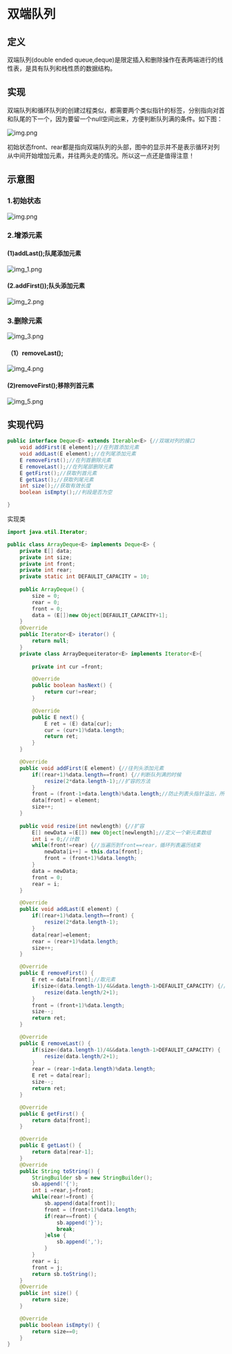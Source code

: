 # 双端队列
## 定义
双端队列(double ended queue,deque)是限定插入和删除操作在表两端进行的线性表，是具有队列和栈性质的数据结构。

## 实现
双端队列和循环队列的创建过程类似，都需要两个类似指针的标签，分别指向对首和队尾的下一个，因为要留一个null空间出来，方便判断队列满的条件。如下图：

![img.png](../../images/data_structure/double_end_queue/impl.png)

初始状态front、rear都是指向双端队列的头部，图中的显示并不是表示循环对列从中间开始增加元素，并往两头走的情况。所以这一点还是值得注意！

## 示意图
### 1.初始状态

![img.png](../../images/data_structure/double_end_queue/img.png)

### 2.增添元素
#### (1)addLast();队尾添加元素
![img_1.png](../../images/data_structure/double_end_queue/img_1.png)

#### (2.addFirst());队头添加元素
![img_2.png](../../images/data_structure/double_end_queue/img_2.png)

### 3.删除元素
![img_3.png](../../images/data_structure/double_end_queue/img_3.png)
#### （1）removeLast();
![img_4.png](../../images/data_structure/double_end_queue/img_4.png)

#### (2)removeFirst();移除列首元素
![img_5.png](../../images/data_structure/double_end_queue/img_5.png)

## 实现代码
```java
public interface Deque<E> extends Iterable<E> {//双端对列的接口
	void addFirst(E element);//在列首添加元素
	void addLast(E element);//在列尾添加元素
	E removeFirst();//在列首删除元素
	E removeLast();//在列尾部删除元素
	E getFirst();//获取列首元素
	E getLast();//获取列尾元素
	int size();//获取有效长度
	boolean isEmpty();//判段是否为空

}
```
实现类
```java
import java.util.Iterator;

public class ArrayDeque<E> implements Deque<E> {
	private E[] data;
	private int size;
	private int front;
	private int rear;
	private static int DEFAULIT_CAPACITY = 10;
			
	public ArrayDeque() {
	    size = 0;
	    rear = 0;
	    front = 0;
	    data = (E[])new Object[DEFAULIT_CAPACITY+1];
	}
	@Override
	public Iterator<E> iterator() {
		return null;
	}
	private class ArrayDequeiterator<E> implements Iterator<E>{
		 
	    private int cur =front;

		@Override
		public boolean hasNext() {
			return cur!=rear;
		}

		@Override
		public E next() {
			E ret = (E) data[cur];
			cur = (cur+1)%data.length;
			return ret;
		}
	}

	@Override
	public void addFirst(E element) {//往列头添加元素
		if((rear+1)%data.length==front) {//判断队列满的时候
			resize(2*data.length-1);//扩容的方法
		}
		front = (front-1+data.length)%data.length;//防止列表头指针溢出，所以进行取data.length余数
		data[front] = element;
		size++;
	}
    
	public void resize(int newlength) {//扩容
		E[] newData =(E[]) new Object[newlength];//定义一个新元素数组
		int i = 0;//计数
		while(front!=rear) {//当遍历到front==rear，循环列表遍历结束
			newData[i++] = this.data[front];
			front = (front+1)%data.length;
		}
		data = newData;
		front = 0;
		rear = i;
	}

	@Override
	public void addLast(E element) {
		if((rear+1)%data.length==front) {
			resize(2*data.length-1);
		}
		data[rear]=element;
		rear = (rear+1)%data.length;
		size++;
	}

	@Override
	public E removeFirst() {
		E ret = data[front];//取元素
		if(size<(data.length-1)/4&&data.length-1>DEFAULIT_CAPACITY) {//缩容
			resize(data.length/2+1);
		}
		front = (front+1)%data.length;
		size--;
		return ret;
	}

	@Override
	public E removeLast() {
		if(size<(data.length-1)/4&&data.length-1>DEFAULIT_CAPACITY) {
			resize(data.length/2+1);
		}
		rear = (rear-1+data.length)%data.length;		
		E ret = data[rear];
		size--;
		return ret;
	}

	@Override
	public E getFirst() {
		return data[front];
	}

	@Override
	public E getLast() {
		return data[rear-1];
	}
	@Override
	public String toString() {
		StringBuilder sb = new StringBuilder();
		sb.append('{');
		int i =rear,j=front;
		while(rear!=front) {
			sb.append(data[front]);
			front = (front+1)%data.length;
			if(rear==front) {
				sb.append('}');
				break;
			}else {
				sb.append(',');
			}
		}
		rear = i;
		front = j;
		return sb.toString();
	}
	@Override
	public int size() {
		return size;
	}

	@Override
	public boolean isEmpty() {
		return size==0;
	}
}
```